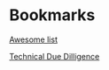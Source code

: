# Bookmarks
[Awesome list](https://github.com/sindresorhus/awesome)

[Technical Due Dilligence](https://krak3n.co/blog/my-process-for-auditing-a-codebase.html)
